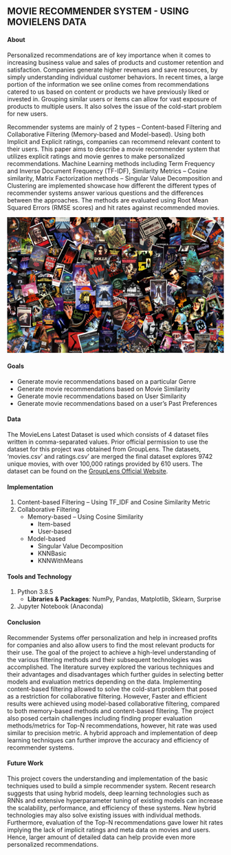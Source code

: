 ## MOVIE RECOMMENDER SYSTEM - USING MOVIELENS DATA

#### About
Personalized recommendations are of key importance when it comes to increasing business value and sales of products and customer retention and satisfaction. Companies generate higher revenues and save resources, by simply understanding individual customer behaviors. In recent times, a large portion of the information we see online comes from recommendations catered to us based on content or products we have previously liked or invested in. Grouping similar users or items can allow for vast exposure of products to multiple users. It also solves the issue of the cold-start problem for new users. 

Recommender systems are mainly of 2 types – Content-based Filtering and Collaborative Filtering (Memory-based and Model-based). Using both Implicit and Explicit ratings, companies can recommend relevant content to their users. This paper aims to describe a movie recommender system that utilizes explicit ratings and movie genres to make personalized recommendations. Machine Learning methods including Term Frequency and Inverse Document Frequency (TF-IDF), Similarity Metrics – Cosine similarity, Matrix Factorization methods – Singular Value Decomposition and Clustering are implemented showcase how different the different types of recommender systems answer various questions and the differences between the approaches. The methods are evaluated using Root Mean Squared Errors (RMSE scores) and hit rates against recommended movies.

![Movie Poster](/images/movies.jpg)

#### Goals
* Generate movie recommendations based on a particular Genre
* Generate movie recommendations based on Movie Similarity
* Generate movie recommendations based on User Similarity
* Generate movie recommendations based on a user’s Past Preferences 

#### Data
The MovieLens Latest Dataset is used which consists of 4 dataset files written in comma-separated values. Prior official permission to use the dataset for this project was obtained from GroupLens. The datasets, ‘movies.csv’ and ratings.csv’ are merged the final dataset explores 9742 unique movies, with over 100,000 ratings provided by 610 users. The dataset can be found on the [GroupLens Official Website](https://grouplens.org/datasets/movielens/).

#### Implementation
1.	Content-based Filtering – Using TF_IDF and Cosine Similarity Metric
2.	Collaborative Filtering
    - Memory-based – Using Cosine Similarity
      * Item-based
      * User-based
    - Model-based
      * Singular Value Decomposition
      * KNNBasic
      * KNNWithMeans

#### Tools and Technology
1. Python 3.8.5
   - **Libraries & Packages**: NumPy, Pandas, Matplotlib, Sklearn, Surprise
3. Jupyter Notebook (Anaconda) 

#### Conclusion
Recommender Systems offer personalization and help in increased profits for companies and also allow users to find the most relevant products for their use. The goal of the project to achieve a high-level understanding of the various filtering methods and their subsequent technologies was accomplished. The literature survey explored the various techniques and their advantages and disadvantages which further guides in selecting better models and evaluation metrics depending on the data. Implementing content-based filtering allowed to solve the cold-start problem that posed as a restriction for collaborative filtering. However, Faster and efficient results were achieved using model-based collaborative filtering, compared to both memory-based methods and content-based filtering. The project also posed certain challenges including finding proper evaluation methods/metrics for Top-N recommendations, however, hit rate was used similar to precision metric. A hybrid approach and implementation of deep learning techniques can further improve the accuracy and efficiency of recommender systems.

#### Future Work
This project covers the understanding and implementation of the basic techniques used to build a simple recommender system. Recent research suggests that using hybrid models, deep learning technologies such as RNNs and extensive hyperparameter tuning of existing models can increase the scalability, performance, and efficiency of these systems. New hybrid technologies may also solve existing issues with individual methods. Furthermore, evaluation of the Top-N recommendations gave lower hit rates implying the lack of implicit ratings and meta data on movies and users. Hence, larger amount of detailed data can help provide even more personalized recommendations. 
